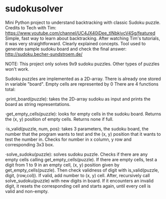 # sudokusolver
Mini Python project to understand backtracking with classic Sudoku puzzle.
Credits to Tech with Tim: https://www.youtube.com/channel/UC4JX40jDee_tINbkjycV4Sg/featured
Simple, fast way to learn about backtracking. After watching Tim's tutorials, it was very straightforward. Clearly explained concepts.
Tool used to generate sample sudoku board and check the final answer: http://sudoku.becher-sundstroem.de/

NOTE: This project only solves 9x9 sudoku puzzles. Other types of puzzles won't work.

Sudoku puzzles are implemented as a 2D-array. There is already one stored in variable "board". Empty cells are represented by 0
There are 4 functions total:

  ·print_board(puzzle): takes the 2D-array sudoku as input and prints the board as string representations.
  
  ·get_empty_cells(puzzle): looks for empty cells in the sudoku board. Returns the (x, y) position of empty cells. Returns none if full.
  
  ·is_valid(puzzle, num, pos): takes 3 parameters, the sudoku board, the number that the program wants to test and the (x, y) position that    it wants to test the number in. Checks for number in x column, y row and corresponding 3x3 box.
  
  ·solve_sudoku(puzzle): solves sudoku puzzle. Checks if there are any empty cells calling get_empty_cells(puzzle). If there are empty        cells, test a digit from 1 to 9 in an empty cell, (x, y) position given by get_empty_cells(puzzle). Then check validness of digit with      is_valid(puzzle, digit, (row,col)). If valid, add number to (x, y) cell. After, recursively call solve_sudoku(puzzle) with new digits in    board. If it encounters an invalid digit, it resets the corresponding cell and starts again, until every cell is valid and non-empty.
  
 
  
  


